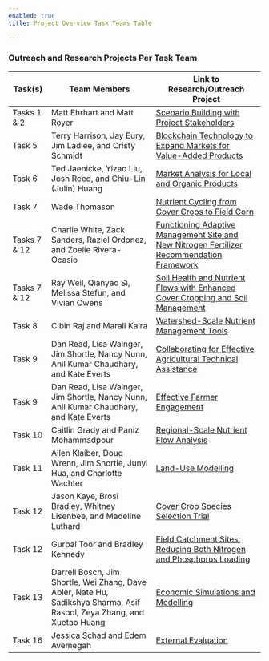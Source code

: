 ```yaml
---
enabled: true
title: Project Overview Task Teams Table

---
```

### Outreach and Research Projects Per Task Team


| Task(s)      | Team Members                                                                                   | Link to Research/Outreach Project                                                                                                                                                                                                 |
| ------------ | ---------------------------------------------------------------------------------------------- | --------------------------------------------------------------------------------------------------------------------------------------------------------------------------------------------------------------------------------- |
| Tasks 1 & 2  | Matt Ehrhart and Matt Royer                                                                    | [Scenario Building with Project Stakeholders](https://thrivingag.org/outreach-engagement/scenario-building-with-project-stakeholders/)                                                                                            |
| Task 5       | Terry Harrison, Jay Eury, Jim Ladlee, and Cristy Schmidt                                       | [Blockchain Technology to Expand Markets for Value-Added Products](https://thrivingag.org/research/blockchain-technology/)                                                                                                        |
| Task 6       | Ted Jaenicke, Yizao Liu, Josh Reed, and Chiu-Lin (Julin) Huang                                                         | [Market Analysis for Local and Organic Products](https://thrivingag.org/research/market-analysis-local-organic/)                                                                                                                  |
| Task 7       | Wade Thomason                                                                                  | [Nutrient Cycling from Cover Crops to Field Corn](https://thrivingag.org/research/nutrient-cycling-from-cover-crops-to-field-corn/)                                                                                               |
| Tasks 7 & 12 | Charlie White, Zack Sanders, Raziel Ordonez, and Zoelie Rivera-Ocasio                                                | [Functioning Adaptive Management Site and New Nitrogen Fertilizer Recommendation Framework](https://thrivingag.org/research/functioning-adaptive-management-watershed-site-and-new-nitrogen-fertilizer-recommendation-framework/) |
| Tasks 7 & 12 | Ray Weil, Qianyao Si, Melissa Stefun, and Vivian Owens                                                                       | [Soil Health and Nutrient Flows with Enhanced Cover Cropping and Soil Management](https://thrivingag.org/research/soil-health-and-nutrient-flows-with-enhanced-cover-cropping-and-soil-management/)                               |
| Task 8       | Cibin Raj and Marali Kalra                                                                     | [Watershed-Scale Nutrient Management Tools](https://thrivingag.org/research/watershed-scale-nutrient-management-tools/)                                                                                                           |
| Task 9       | Dan Read, Lisa Wainger, Jim Shortle, Nancy Nunn, Anil Kumar Chaudhary, and Kate Everts         | [Collaborating for Effective Agricultural Technical Assistance](https://thrivingag.org/research/collaborating-for-effective-agricultural-technical-assistance/)                                                                   |
| Task 9       | Dan Read, Lisa Wainger, Jim Shortle, Nancy Nunn, Anil Kumar Chaudhary, and Kate Everts         | [Effective Farmer Engagement](https://thrivingag.org/outreach-engagement/effective-farmer-engagement/)                                                                                                                            |
| Task 10      | Caitlin Grady and Paniz Mohammadpour                                                           | [Regional-Scale Nutrient Flow Analysis](https://thrivingag.org/research/regional-scale-nutrient-flow-analysis/)                                                                                                                   |
| Task 11      | Allen Klaiber, Doug Wrenn, Jim Shortle, Junyi Hua, and Charlotte Wachter                                          | [Land-Use Modelling](https://thrivingag.org/research/land-use-modelling/)                                                                                                                                                         |
| Task 12      | Jason Kaye, Brosi Bradley, Whitney Lisenbee, and Madeline Luthard                              | [Cover Crop Species Selection Trial](https://thrivingag.org/research/cover-crop-species/)                                                                                                                                         |
| Task 12      | Gurpal Toor and Bradley Kennedy                                                                                    | [Field Catchment Sites: Reducing Both Nitrogen and Phosphorus Loading](https://thrivingag.org/research/field-catchment-sites-reducing-both-nitrogen-and-phosphorous-loading/)                                                     |
| Task 13      | Darrell Bosch, Jim Shortle, Wei Zhang, Dave Abler, Nate Hu, Sadikshya Sharma, Asif Rasool, Zeya Zhang, and Xuetao Huang | [Economic Simulations and Modelling](https://thrivingag.org/research/economic-simulations-and-modelling/)                                                                                                                         |
| Task 16      | Jessica Schad and Edem Avemegah                                                                | [External Evaluation](https://thrivingag.org/research/external-evaluation/)                                                                                                                                                       |